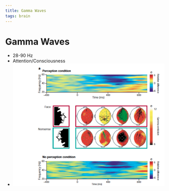 ```yaml
---
title: Gamma Waves
tags: brain
---
```


# Gamma Waves
- 28-90 Hz
- Attention/Consciousness
- ![im](assets/Pasted%20Image%2020220502161142.png)













































































